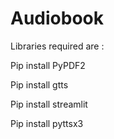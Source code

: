 # Audiobook

Libraries required are :

Pip install PyPDF2

Pip install gtts

Pip install streamlit

Pip install pyttsx3

